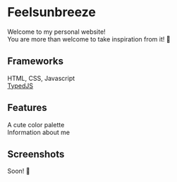 # Feelsunbreeze
Welcome to my personal website!  
You are more than welcome to take inspiration from it! 🫶
## Frameworks
HTML, CSS, Javascript  
[TypedJS](https://github.com/mattboldt/typed.js/)
## Features
A cute color palette  
Information about me
## Screenshots
Soon! 🫶
